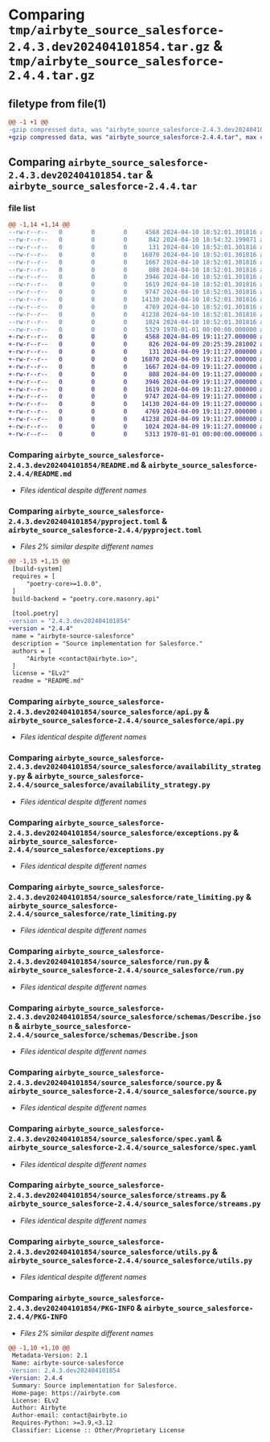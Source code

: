 # Comparing `tmp/airbyte_source_salesforce-2.4.3.dev202404101854.tar.gz` & `tmp/airbyte_source_salesforce-2.4.4.tar.gz`

## filetype from file(1)

```diff
@@ -1 +1 @@
-gzip compressed data, was "airbyte_source_salesforce-2.4.3.dev202404101854.tar", max compression
+gzip compressed data, was "airbyte_source_salesforce-2.4.4.tar", max compression
```

## Comparing `airbyte_source_salesforce-2.4.3.dev202404101854.tar` & `airbyte_source_salesforce-2.4.4.tar`

### file list

```diff
@@ -1,14 +1,14 @@
--rw-r--r--   0        0        0     4568 2024-04-10 18:52:01.301816 airbyte_source_salesforce-2.4.3.dev202404101854/README.md
--rw-r--r--   0        0        0      842 2024-04-10 18:54:32.199071 airbyte_source_salesforce-2.4.3.dev202404101854/pyproject.toml
--rw-r--r--   0        0        0      131 2024-04-10 18:52:01.301816 airbyte_source_salesforce-2.4.3.dev202404101854/source_salesforce/__init__.py
--rw-r--r--   0        0        0    16870 2024-04-10 18:52:01.301816 airbyte_source_salesforce-2.4.3.dev202404101854/source_salesforce/api.py
--rw-r--r--   0        0        0     1667 2024-04-10 18:52:01.301816 airbyte_source_salesforce-2.4.3.dev202404101854/source_salesforce/availability_strategy.py
--rw-r--r--   0        0        0      808 2024-04-10 18:52:01.301816 airbyte_source_salesforce-2.4.3.dev202404101854/source_salesforce/exceptions.py
--rw-r--r--   0        0        0     3946 2024-04-10 18:52:01.301816 airbyte_source_salesforce-2.4.3.dev202404101854/source_salesforce/rate_limiting.py
--rw-r--r--   0        0        0     1619 2024-04-10 18:52:01.301816 airbyte_source_salesforce-2.4.3.dev202404101854/source_salesforce/run.py
--rw-r--r--   0        0        0     9747 2024-04-10 18:52:01.301816 airbyte_source_salesforce-2.4.3.dev202404101854/source_salesforce/schemas/Describe.json
--rw-r--r--   0        0        0    14130 2024-04-10 18:52:01.301816 airbyte_source_salesforce-2.4.3.dev202404101854/source_salesforce/source.py
--rw-r--r--   0        0        0     4769 2024-04-10 18:52:01.301816 airbyte_source_salesforce-2.4.3.dev202404101854/source_salesforce/spec.yaml
--rw-r--r--   0        0        0    41238 2024-04-10 18:52:01.301816 airbyte_source_salesforce-2.4.3.dev202404101854/source_salesforce/streams.py
--rw-r--r--   0        0        0     1024 2024-04-10 18:52:01.301816 airbyte_source_salesforce-2.4.3.dev202404101854/source_salesforce/utils.py
--rw-r--r--   0        0        0     5329 1970-01-01 00:00:00.000000 airbyte_source_salesforce-2.4.3.dev202404101854/PKG-INFO
+-rw-r--r--   0        0        0     4568 2024-04-09 19:11:27.000000 airbyte_source_salesforce-2.4.4/README.md
+-rw-r--r--   0        0        0      826 2024-04-09 20:25:39.281002 airbyte_source_salesforce-2.4.4/pyproject.toml
+-rw-r--r--   0        0        0      131 2024-04-09 19:11:27.000000 airbyte_source_salesforce-2.4.4/source_salesforce/__init__.py
+-rw-r--r--   0        0        0    16870 2024-04-09 19:11:27.000000 airbyte_source_salesforce-2.4.4/source_salesforce/api.py
+-rw-r--r--   0        0        0     1667 2024-04-09 19:11:27.000000 airbyte_source_salesforce-2.4.4/source_salesforce/availability_strategy.py
+-rw-r--r--   0        0        0      808 2024-04-09 19:11:27.000000 airbyte_source_salesforce-2.4.4/source_salesforce/exceptions.py
+-rw-r--r--   0        0        0     3946 2024-04-09 19:11:27.000000 airbyte_source_salesforce-2.4.4/source_salesforce/rate_limiting.py
+-rw-r--r--   0        0        0     1619 2024-04-09 19:11:27.000000 airbyte_source_salesforce-2.4.4/source_salesforce/run.py
+-rw-r--r--   0        0        0     9747 2024-04-09 19:11:27.000000 airbyte_source_salesforce-2.4.4/source_salesforce/schemas/Describe.json
+-rw-r--r--   0        0        0    14130 2024-04-09 19:11:27.000000 airbyte_source_salesforce-2.4.4/source_salesforce/source.py
+-rw-r--r--   0        0        0     4769 2024-04-09 19:11:27.000000 airbyte_source_salesforce-2.4.4/source_salesforce/spec.yaml
+-rw-r--r--   0        0        0    41238 2024-04-09 19:11:27.000000 airbyte_source_salesforce-2.4.4/source_salesforce/streams.py
+-rw-r--r--   0        0        0     1024 2024-04-09 19:11:27.000000 airbyte_source_salesforce-2.4.4/source_salesforce/utils.py
+-rw-r--r--   0        0        0     5313 1970-01-01 00:00:00.000000 airbyte_source_salesforce-2.4.4/PKG-INFO
```

### Comparing `airbyte_source_salesforce-2.4.3.dev202404101854/README.md` & `airbyte_source_salesforce-2.4.4/README.md`

 * *Files identical despite different names*

### Comparing `airbyte_source_salesforce-2.4.3.dev202404101854/pyproject.toml` & `airbyte_source_salesforce-2.4.4/pyproject.toml`

 * *Files 2% similar despite different names*

```diff
@@ -1,15 +1,15 @@
 [build-system]
 requires = [
     "poetry-core>=1.0.0",
 ]
 build-backend = "poetry.core.masonry.api"
 
 [tool.poetry]
-version = "2.4.3.dev202404101854"
+version = "2.4.4"
 name = "airbyte-source-salesforce"
 description = "Source implementation for Salesforce."
 authors = [
     "Airbyte <contact@airbyte.io>",
 ]
 license = "ELv2"
 readme = "README.md"
```

### Comparing `airbyte_source_salesforce-2.4.3.dev202404101854/source_salesforce/api.py` & `airbyte_source_salesforce-2.4.4/source_salesforce/api.py`

 * *Files identical despite different names*

### Comparing `airbyte_source_salesforce-2.4.3.dev202404101854/source_salesforce/availability_strategy.py` & `airbyte_source_salesforce-2.4.4/source_salesforce/availability_strategy.py`

 * *Files identical despite different names*

### Comparing `airbyte_source_salesforce-2.4.3.dev202404101854/source_salesforce/exceptions.py` & `airbyte_source_salesforce-2.4.4/source_salesforce/exceptions.py`

 * *Files identical despite different names*

### Comparing `airbyte_source_salesforce-2.4.3.dev202404101854/source_salesforce/rate_limiting.py` & `airbyte_source_salesforce-2.4.4/source_salesforce/rate_limiting.py`

 * *Files identical despite different names*

### Comparing `airbyte_source_salesforce-2.4.3.dev202404101854/source_salesforce/run.py` & `airbyte_source_salesforce-2.4.4/source_salesforce/run.py`

 * *Files identical despite different names*

### Comparing `airbyte_source_salesforce-2.4.3.dev202404101854/source_salesforce/schemas/Describe.json` & `airbyte_source_salesforce-2.4.4/source_salesforce/schemas/Describe.json`

 * *Files identical despite different names*

### Comparing `airbyte_source_salesforce-2.4.3.dev202404101854/source_salesforce/source.py` & `airbyte_source_salesforce-2.4.4/source_salesforce/source.py`

 * *Files identical despite different names*

### Comparing `airbyte_source_salesforce-2.4.3.dev202404101854/source_salesforce/spec.yaml` & `airbyte_source_salesforce-2.4.4/source_salesforce/spec.yaml`

 * *Files identical despite different names*

### Comparing `airbyte_source_salesforce-2.4.3.dev202404101854/source_salesforce/streams.py` & `airbyte_source_salesforce-2.4.4/source_salesforce/streams.py`

 * *Files identical despite different names*

### Comparing `airbyte_source_salesforce-2.4.3.dev202404101854/source_salesforce/utils.py` & `airbyte_source_salesforce-2.4.4/source_salesforce/utils.py`

 * *Files identical despite different names*

### Comparing `airbyte_source_salesforce-2.4.3.dev202404101854/PKG-INFO` & `airbyte_source_salesforce-2.4.4/PKG-INFO`

 * *Files 2% similar despite different names*

```diff
@@ -1,10 +1,10 @@
 Metadata-Version: 2.1
 Name: airbyte-source-salesforce
-Version: 2.4.3.dev202404101854
+Version: 2.4.4
 Summary: Source implementation for Salesforce.
 Home-page: https://airbyte.com
 License: ELv2
 Author: Airbyte
 Author-email: contact@airbyte.io
 Requires-Python: >=3.9,<3.12
 Classifier: License :: Other/Proprietary License
```

